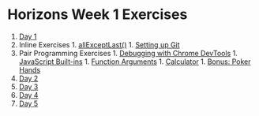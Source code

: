 # Horizons Week 1 Exercises

1. [Day 1](day1/README.md)
  1. Inline Exercises
    1. [allExceptLast()](http://codepen.io/moose-horizons/pen/VmqyPx?editors=0010)
    1. [Setting up Git](day1/git.md)
  1. Pair Programming Exercises
    1. [Debugging with Chrome DevTools](day1/debug.md)
    1. [JavaScript Built-ins](day1/js_builtins.md)
    1. [Function Arguments](day1/var_args.md)
    1. [Calculator](day1/util_calc.md)
    1. [Bonus: Poker Hands](day1/poker.md)
1. [Day 2](day2/README.md)
1. [Day 3](day3/README.md)
1. [Day 4](day4/README.md)
1. [Day 5](day5/README.md)
